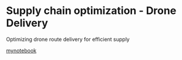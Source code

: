 # Supply chain optimization - Drone Delivery
 Optimizing drone route delivery for efficient supply
 
[mynotebook](./notebook/drone.ipynb)
